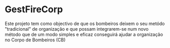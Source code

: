 # GestFireCorp
Este projeto tem como objectivo de que os bombeiros deixem o seu metódo "tradicional" de organização e que possam integrarem-se num novo método que de um modo simples e eficaz conseguirá ajudar a organização no Corpo de Bombeiros (CB)
